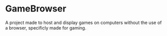 # GameBrowser
A project made to host and display games on computers without the use of a browser, specificly made for gaming.
